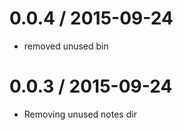 
0.0.4 / 2015-09-24
==================

  * removed unused bin

0.0.3 / 2015-09-24
==================

  * Removing unused notes dir
